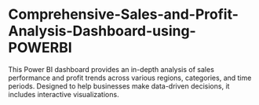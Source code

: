 # Comprehensive-Sales-and-Profit-Analysis-Dashboard-using-POWERBI
This Power BI dashboard provides an in-depth analysis of sales performance and profit trends across various regions, categories, and time periods. Designed to help businesses make data-driven decisions, it includes interactive visualizations.
